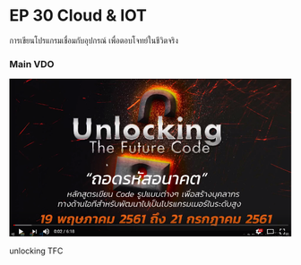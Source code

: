 # EP 30 Cloud & IOT

การเขียนโปรแกรมเชื่อมกับอุปกรณ์ เพื่อตอบโจทย์ในชีวิตจริง

### Main VDO 
[![](images/EP24/items.PNG)](https://www.facebook.com/digitalthailandclub/videos/433082520503893/)

unlocking TFC  